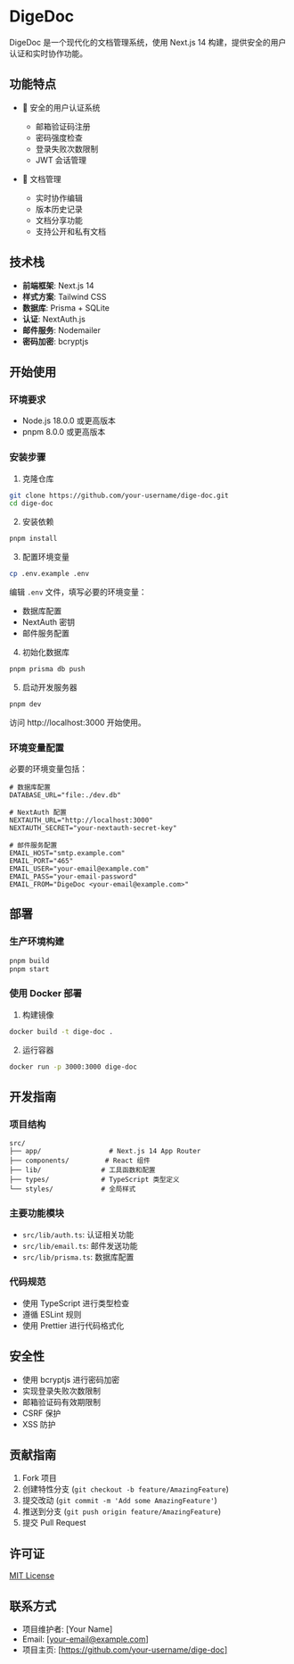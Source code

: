 # DigeDoc

DigeDoc 是一个现代化的文档管理系统，使用 Next.js 14 构建，提供安全的用户认证和实时协作功能。

## 功能特点

- 🔐 安全的用户认证系统
  - 邮箱验证码注册
  - 密码强度检查
  - 登录失败次数限制
  - JWT 会话管理

- 📝 文档管理
  - 实时协作编辑
  - 版本历史记录
  - 文档分享功能
  - 支持公开和私有文档

## 技术栈

- **前端框架**: Next.js 14
- **样式方案**: Tailwind CSS
- **数据库**: Prisma + SQLite
- **认证**: NextAuth.js
- **邮件服务**: Nodemailer
- **密码加密**: bcryptjs

## 开始使用

### 环境要求

- Node.js 18.0.0 或更高版本
- pnpm 8.0.0 或更高版本

### 安装步骤

1. 克隆仓库
```bash
git clone https://github.com/your-username/dige-doc.git
cd dige-doc
```

2. 安装依赖
```bash
pnpm install
```

3. 配置环境变量
```bash
cp .env.example .env
```
编辑 `.env` 文件，填写必要的环境变量：
- 数据库配置
- NextAuth 密钥
- 邮件服务配置

4. 初始化数据库
```bash
pnpm prisma db push
```

5. 启动开发服务器
```bash
pnpm dev
```

访问 http://localhost:3000 开始使用。

### 环境变量配置

必要的环境变量包括：

```env
# 数据库配置
DATABASE_URL="file:./dev.db"

# NextAuth 配置
NEXTAUTH_URL="http://localhost:3000"
NEXTAUTH_SECRET="your-nextauth-secret-key"

# 邮件服务配置
EMAIL_HOST="smtp.example.com"
EMAIL_PORT="465"
EMAIL_USER="your-email@example.com"
EMAIL_PASS="your-email-password"
EMAIL_FROM="DigeDoc <your-email@example.com>"
```

## 部署

### 生产环境构建

```bash
pnpm build
pnpm start
```

### 使用 Docker 部署

1. 构建镜像
```bash
docker build -t dige-doc .
```

2. 运行容器
```bash
docker run -p 3000:3000 dige-doc
```

## 开发指南

### 项目结构

```
src/
├── app/                 # Next.js 14 App Router
├── components/         # React 组件
├── lib/               # 工具函数和配置
├── types/             # TypeScript 类型定义
└── styles/            # 全局样式
```

### 主要功能模块

- `src/lib/auth.ts`: 认证相关功能
- `src/lib/email.ts`: 邮件发送功能
- `src/lib/prisma.ts`: 数据库配置

### 代码规范

- 使用 TypeScript 进行类型检查
- 遵循 ESLint 规则
- 使用 Prettier 进行代码格式化

## 安全性

- 使用 bcryptjs 进行密码加密
- 实现登录失败次数限制
- 邮箱验证码有效期限制
- CSRF 保护
- XSS 防护

## 贡献指南

1. Fork 项目
2. 创建特性分支 (`git checkout -b feature/AmazingFeature`)
3. 提交改动 (`git commit -m 'Add some AmazingFeature'`)
4. 推送到分支 (`git push origin feature/AmazingFeature`)
5. 提交 Pull Request

## 许可证

[MIT License](LICENSE)

## 联系方式

- 项目维护者: [Your Name]
- Email: [your-email@example.com]
- 项目主页: [https://github.com/your-username/dige-doc]
